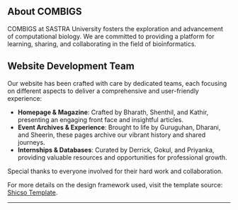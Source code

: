 ## About COMBIGS

COMBIGS at SASTRA University fosters the exploration and advancement of computational biology. We are committed to providing a platform for learning, sharing, and collaborating in the field of bioinformatics.

## Website Development Team

Our website has been crafted with care by dedicated teams, each focusing on different aspects to deliver a comprehensive and user-friendly experience:

- **Homepage & Magazine**: Crafted by Bharath, Shenthil, and Kathir, presenting an engaging front face and insightful articles.
- **Event Archives & Experience**: Brought to life by Guruguhan, Dharani, and Sheerin, these pages archive our vibrant history and shared journeys.
- **Internships & Databases**: Curated by Derrick, Gokul, and Priyanka, providing valuable resources and opportunities for professional growth.

Special thanks to everyone involved for their hard work and collaboration.

For more details on the design framework used, visit the template source: [Shicso Template](https://www.free-css.com/free-css-templates/page262/shicso).

---